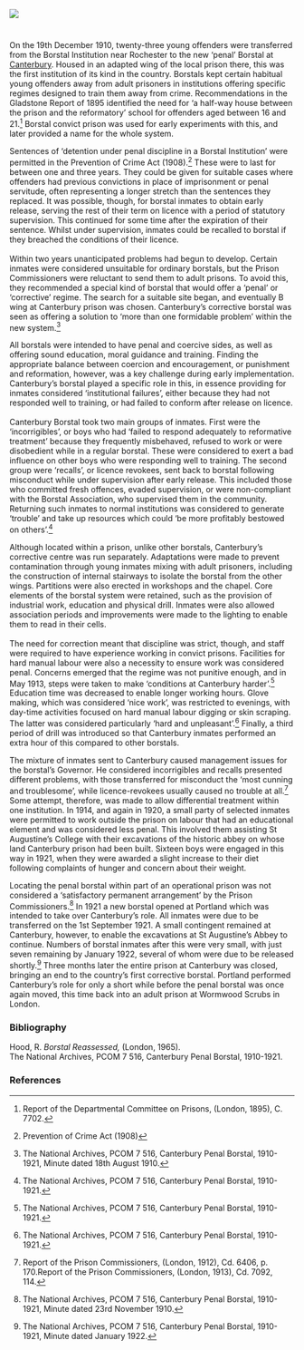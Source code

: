 <a href="https://juncture-digital.org"><img src="https://juncture-digital.org/images/ve-button.png"></a>
<param ve-config title="Canterbury Corrective Borstal" author="Dr Maryse Tennant" layout="vtl" 
banner="https://stor.artstor.org/stor/3fadae4a-6076-4ed2-8b19-620a22b35993">

<param ve-entity eid="Q1003196" aliases="Sheerness">
<param ve-entity eid="Q4946691" aliases="Borstal">
<param ve-entity eid="Q507517" aliases="Rochester">

#

On the 19th December 1910, twenty-three young offenders were transferred from the Borstal Institution near Rochester to the new ‘penal’ Borstal at [Canterbury](/canterbury/20c-canterbury-home/). Housed in an adapted wing of the local prison there, this was the first institution of its kind in the country. Borstals kept certain habitual young offenders away from adult prisoners in institutions offering specific regimes designed to train them away from crime. Recommendations in the Gladstone Report of 1895 identified the need for ‘a half-way house between the prison and the reformatory’ school for offenders aged between 16 and 21.[^ref1]  Borstal convict prison was used for early experiments with this, and later provided a name for the whole system.  
<param ve-image url="https://upload.wikimedia.org/wikipedia/commons/a/a8/NashendenValley5498.JPG" label="Borstal, youth offender institute viewed from the south side of the Nashenden Valley, Rochester" attribution="Clem Rutter, Rochester Kent, via Wikimedia Commons" license="CC BY-SA 3.0">
                                                                                                
Sentences of ‘detention under penal discipline in a Borstal Institution’ were permitted in the Prevention of Crime Act (1908).[^ref2]  These were to last for between one and three years. They could be given for suitable cases where offenders had previous convictions in place of imprisonment or penal servitude, often representing a longer stretch than the sentences they replaced. It was possible, though, for borstal inmates to obtain early release, serving the rest of their term on licence with a period of statutory supervision. This continued for some time after the expiration of their sentence. Whilst under supervision, inmates could be recalled to borstal if they breached the conditions of their licence.
<br><br>
Within two years unanticipated problems had begun to develop. Certain inmates were considered unsuitable for ordinary borstals, but the Prison Commissioners were reluctant to send them to adult prisons. To avoid this, they recommended a special kind of borstal that would offer a ‘penal’ or ‘corrective’ regime.  The search for a suitable site began, and eventually B wing at Canterbury prison was chosen. Canterbury’s corrective borstal was seen as offering a solution to ‘more than one formidable problem’ within the new system.[^ref3]  
<param ve-image url="https://stor.artstor.org/stor/4db4ad8c-0688-43f9-aa73-bcf493f4b208" label="B Wing, Canterbury Prison, Site of the Borstal" attribution="Maryse Tennant">

All borstals were intended to have penal and coercive sides, as well as offering sound education, moral guidance and training.  Finding the appropriate balance between coercion and encouragement, or punishment and reformation, however, was a key challenge during early implementation. Canterbury’s borstal played a specific role in this, in essence providing for inmates considered ‘institutional failures’, either because they had not responded well to training, or had failed to conform after release on licence.
<br><br>
Canterbury Borstal took two main groups of inmates. First were the ‘incorrigibles’, or boys who had ‘failed to respond adequately to reformative treatment’ because they frequently misbehaved, refused to work or were disobedient while in a regular borstal.  These were considered to exert a bad influence on other boys who were responding well to training. The second group were ‘recalls’, or licence revokees, sent back to borstal following misconduct while under supervision after early release. This included those who committed fresh offences, evaded supervision, or were non-compliant with the Borstal Association, who supervised them in the community.  Returning such inmates to normal institutions was considered to generate ‘trouble’ and take up resources which could ‘be more profitably bestowed on others’.[^ref4]  
<param ve-image url="https://stor.artstor.org/stor/90484ba5-fe87-455b-9a2f-375e87aeefd5" label="Reduce re-offending" attribution="Michelle Crowther">

Although located within a prison, unlike other borstals, Canterbury’s corrective centre was run separately. Adaptations were made to prevent contamination through young inmates mixing with adult prisoners, including the construction of internal stairways to isolate the borstal from the other wings.  Partitions were also erected in workshops and the chapel. Core elements of the borstal system were retained, such as the provision of industrial work, education and physical drill. Inmates were also allowed association periods and improvements were made to the lighting to enable them to read in their cells. 
<br><br>
The need for correction meant that discipline was strict, though, and staff were required to have experience working in convict prisons. Facilities for hard manual labour were also a necessity to ensure work was considered penal. Concerns emerged that the regime was not punitive enough, and in May 1913, steps were taken to make ‘conditions at Canterbury harder’.[^ref5]  Education time was decreased to enable longer working hours. Glove making, which was considered ‘nice work’, was restricted to evenings, with day-time activities focused on hard manual labour digging or skin scraping. The latter was considered particularly ‘hard and unpleasant’.[^ref6]  Finally, a third period of drill was introduced so that Canterbury inmates performed an extra hour of this compared to other borstals. 
<param ve-image url="https://stor.artstor.org/stor/04b07dbb-e3b2-43d8-b9b3-265e9cff8737" label="Entrance to Canterbury Prison" attribution="Michelle Crowther">

The mixture of inmates sent to Canterbury caused management issues for the borstal’s Governor. He considered incorrigibles and recalls presented different problems, with those transferred for misconduct the ‘most cunning and troublesome’, while licence-revokees usually caused no trouble at all.[^ref7]  Some attempt, therefore, was made to allow differential treatment within one institution. In 1914, and again in 1920, a small party of selected inmates were permitted to work outside the prison on labour that had an educational element and was considered less penal.  This involved them assisting St Augustine’s College with their excavations of the historic abbey on whose land Canterbury prison had been built. Sixteen boys were engaged in this way in 1921, when they were awarded a slight increase to their diet following complaints of hunger and concern about their weight. 
<param ve-image url="https://upload.wikimedia.org/wikipedia/commons/e/e2/St_Augustine%27s_Abbey_-_nave%2C_southern_aisle_-_geograph.org.uk_-_3091829.jpg" label="St Augustine's Abbey Nave and Southern Aisle" attribution="Rob Farrow, via Wikimedia Commons" license="CC BY-SA 2.0">

Locating the penal borstal within part of an operational prison was not considered a ‘satisfactory permanent arrangement’ by the Prison Commissioners.[^ref8]  In 1921 a new borstal opened at Portland which was intended to take over Canterbury’s role. All inmates were due to be transferred on the 1st September 1921. A small contingent remained at Canterbury, however, to enable the excavations at St Augustine’s Abbey to continue.  Numbers of borstal inmates after this were very small, with just seven remaining by January 1922, several of whom were due to be released shortly.[^ref9]  Three months later the entire prison at Canterbury was closed, bringing an end to the country’s first corrective borstal. Portland performed Canterbury’s role for only a short while before the penal borstal was once again moved, this time back into an adult prison at Wormwood Scrubs in London.  
<param ve-image url="https://stor.artstor.org/stor/84614730-c780-4d90-9c1f-e9e439e8632a" label="Cell Door" attribution="Maryse Tennant">

### Bibliography

Hood, R. _Borstal Reassessed,_ (London, 1965).   
The National Archives, PCOM 7 516, Canterbury Penal Borstal, 1910-1921. 

### References

[^ref1]:  Report of the Departmental Committee on Prisons, (London, 1895), C. 7702.
[^ref2]:  Prevention of Crime Act (1908)
[^ref3]:  The National Archives, PCOM 7 516, Canterbury Penal Borstal, 1910-1921, Minute dated 18th August 1910.
[^ref4]:  The National Archives, PCOM 7 516, Canterbury Penal Borstal, 1910-1921.
[^ref5]:  The National Archives, PCOM 7 516, Canterbury Penal Borstal, 1910-1921.
[^ref6]:  The National Archives, PCOM 7 516, Canterbury Penal Borstal, 1910-1921.
[^ref7]:  Report of the Prison Commissioners, (London, 1912), Cd. 6406, p. 170.Report of the Prison Commissioners, (London, 1913), Cd. 7092, 114.
[^ref8]:  The National Archives, PCOM 7 516, Canterbury Penal Borstal, 1910-1921, Minute dated 23rd November 1910.
[^ref9]:  The National Archives, PCOM 7 516, Canterbury Penal Borstal, 1910-1921, Minute dated January 1922.
